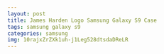 ```yaml
---
layout: post
title: James Harden Logo Samsung Galaxy S9 Case
tags: samsung galaxy s9
categories: samsung
img: 10rajxZrZXk1uh-j1Leg528dtsdaDReLR
---
```

